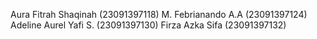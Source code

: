 Aura Fitrah Shaqinah  (23091397118)
M. Febrianando A.A    (23091397124)
Adeline Aurel Yafi S. (23091397130)
Firza Azka Sifa       (23091397132)
